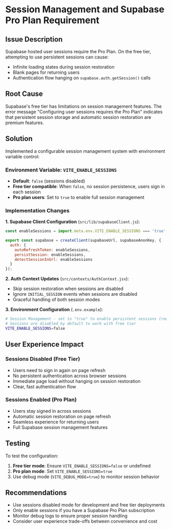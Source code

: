# Session Management and Supabase Pro Plan Requirement

## Issue Description

Supabase hosted user sessions require the Pro Plan. On the free tier, attempting to use persistent sessions can cause:

- Infinite loading states during session restoration
- Blank pages for returning users
- Authentication flow hanging on `supabase.auth.getSession()` calls

## Root Cause

Supabase's free tier has limitations on session management features. The error message "Configuring user sessions requires the Pro Plan" indicates that persistent session storage and automatic session restoration are premium features.

## Solution

Implemented a configurable session management system with environment variable control:

### Environment Variable: `VITE_ENABLE_SESSIONS`

- **Default**: `false` (sessions disabled)
- **Free tier compatible**: When `false`, no session persistence, users sign in each session
- **Pro plan users**: Set to `true` to enable full session management

### Implementation Changes

**1. Supabase Client Configuration** (`src/lib/supabaseClient.js`):
```javascript
const enableSessions = import.meta.env.VITE_ENABLE_SESSIONS === 'true';

export const supabase = createClient(supabaseUrl, supabaseAnonKey, {
  auth: {
    autoRefreshToken: enableSessions,
    persistSession: enableSessions,
    detectSessionInUrl: enableSessions
  }
});
```

**2. Auth Context Updates** (`src/contexts/AuthContext.jsx`):
- Skip session restoration when sessions are disabled
- Ignore `INITIAL_SESSION` events when sessions are disabled
- Graceful handling of both session modes

**3. Environment Configuration** (`.env.example`):
```bash
# Session Management - set to "true" to enable persistent sessions (requires Supabase Pro Plan)
# Sessions are disabled by default to work with free tier
VITE_ENABLE_SESSIONS=false
```

## User Experience Impact

### Sessions Disabled (Free Tier)
- Users need to sign in again on page refresh
- No persistent authentication across browser sessions
- Immediate page load without hanging on session restoration
- Clear, fast authentication flow

### Sessions Enabled (Pro Plan)
- Users stay signed in across sessions
- Automatic session restoration on page refresh
- Seamless experience for returning users
- Full Supabase session management features

## Testing

To test the configuration:

1. **Free tier mode**: Ensure `VITE_ENABLE_SESSIONS=false` or undefined
2. **Pro plan mode**: Set `VITE_ENABLE_SESSIONS=true`
3. Use debug mode (`VITE_DEBUG_MODE=true`) to monitor session behavior

## Recommendations

- Use sessions disabled mode for development and free tier deployments
- Only enable sessions if you have a Supabase Pro Plan subscription
- Monitor debug logs to ensure proper session handling
- Consider user experience trade-offs between convenience and cost